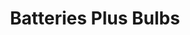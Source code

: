 ---
title: "Batteries Plus Bulbs"
url: /naperville/batteries-plus-bulbs-east-ogden-avenue/
shop: electronics
---